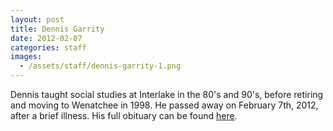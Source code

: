 ```yaml
---
layout: post
title: Dennis Garrity
date: 2012-02-07
categories: staff
images:
  - /assets/staff/dennis-garrity-1.png
---
```

Dennis taught social studies at Interlake in the 80's and 90's, before retiring and moving to Wenatchee in 1998. He passed away on February 7th, 2012, after a brief illness. His full obituary can be found [here](http://tinyurl.com/mk6fn5f).
